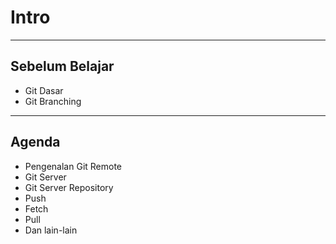 # Intro

---

## Sebelum Belajar

- Git Dasar
- Git Branching


---

## Agenda

- Pengenalan Git Remote
- Git Server
- Git Server Repository
- Push
- Fetch
- Pull
- Dan lain-lain